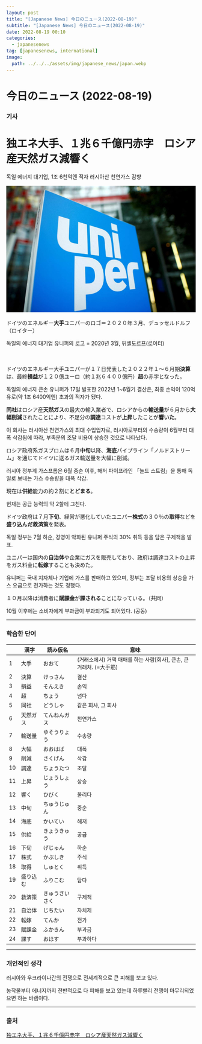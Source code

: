 ```yaml
---
layout: post
title: "[Japanese News] 今日のニュース(2022-08-19)"
subtitle: "[Japanese News] 今日のニュース(2022-08-19)"
date: 2022-08-19 00:10
categories:
  - japanesenews
tag: [japanesenews, international]
image:
  path: ../../../assets/img/japanese_news/japan.webp
---
```


# 今日のニュース (2022-08-19)

### 기사

# **独エネ大手、１兆６千億円赤字　ロシア産天然ガス減響く**

독일 에너지 대기업, 1조 6천억엔 적자 러시아산 천연가스 감향

![uniper.png](../../assets/img/japanese_news/2022-08-19-jn-news/uniper.png)

ドイツのエネルギー**大手**ユニパーのロゴ＝２０２０年３月、デュッセルドルフ（ロイター）

독일의 에너지 대기업 유니퍼의 로고 = 2020년 3월, 뒤셀도르프(로이터) <br><br><br>

ドイツのエネルギー大手ユニパーが１７日発表した２０２２年１～６月期**決算**は、最終**損益**が１２０億ユーロ（約１兆６４００億円）**超**の赤字となった。

독일의 에너지 큰손 유니퍼가 17일 발표한 2022년 1~6월기 결산은, 최종 손익이 120억 유로(약 1조 6400억엔) 초과의 적자가 됐다.

**同社**はロシア産**天然ガス**の最大の輸入業者で、ロシアからの**輸送量**が６月から**大幅削減**されたことにより、不足分の**調達**コストが**上昇**したことが**響いた**。

이 회사는 러시아산 천연가스의 최대 수입업자로, 러시아로부터의 수송량이 6월부터 대폭 삭감됨에 따라, 부족분의 조달 비용이 상승한 것으로 나타났다.

ロシア政府系ガスプロムは６月**中旬**以降、**海底**パイプライン「ノルドストリーム」を通じてドイツに送るガス輸送量を大幅に削減。

러시아 정부계 가스프롬은 6월 중순 이후, 해저 파이프라인 「놀드 스트림」을 통해 독일로 보내는 가스 수송량을 대폭 삭감.

現在は**供給**能力の約２割に**とどまる**。

현재는 공급 능력의 약 2할에 그친다.

ドイツ政府は７月**下旬**、経営が悪化していたユニパー**株式**の３０％の**取得**などを**盛り込んだ救済策**を発表。

독일 정부는 7월 하순, 경영이 악화된 유니퍼 주식의 30% 취득 등을 담은 구제책을 발표.

ユニパーは国内の**自治体**や企業にガスを販売しており、政府は調達コストの上昇をガス料金に**転嫁**することも決めた。

유니퍼는 국내 지자체나 기업에 가스를 판매하고 있으며, 정부는 조달 비용의 상승을 가스 요금으로 전가하는 것도 정했다.

１０月以降は消費者に**賦課金**が**課される**ことになっている。（共同）

10월 이후에는 소비자에게 부과금이 부과되기도 되어있다. (공동)

---

### 학습한 단어

|  | 漢字 | 読み仮名 | 意味 |
| --- | --- | --- | --- |
| 1 | 大手 | おおて | (거래소에서) 거액 매매를 하는 사람[회사], 큰손, 큰 거래처. (=大手筋) |
| 2 | 決算 | けっさん | 결산 |
| 3 | 損益 | そんえき | 손익 |
| 4 | 超 | ちょう | 넘다 |
| 5 | 同社 | どうしゃ | 같은 회사, 그 회사 |
| 6 | 天然ガス | てんねんガス | 천연가스 |
| 7 | 輸送量 | ゆそうりょう | 수송량 |
| 8 | 大幅 | おおはば | 대폭 |
| 9 | 削減 | さくげん | 삭감 |
| 10 | 調達 | ちょうたつ | 조달 |
| 11 | 上昇 | じょうしょう | 상승 |
| 12 | 響く | ひびく | 울리다 |
| 13 | 中旬 | ちゅうじゅん | 중순 |
| 14 | 海底 | かいてい | 해저 |
| 15 | 供給 | きょうきゅう | 공급 |
| 16 | 下旬 | げじゅん | 하순 |
| 17 | 株式 | かぶしき | 주식 |
| 18 | 取得 | しゅとく | 취득 |
| 19 | 盛り込む | ふりこむ | 담다 |
| 20 | 救済策 | きゅうさいさく | 구제책 |
| 21 | 自治体 | じちたい | 자치제 |
| 22 | 転嫁 | てんか | 전가 |
| 23 | 賦課金 | ふかきん | 부과금 |
| 24 | 課す | おほす | 부과하다 |

---

### 개인적인 생각

러시아와 우크라이나간의 전쟁으로 전세계적으로 큰 피해를 보고 있다.

농작물부터 에너지까지 전반적으로 다 피해를 보고 있는데 하루빨리 전쟁이 마무리되었으면 하는 바램이다.

---

### 출처

[独エネ大手、１兆６千億円赤字　ロシア産天然ガス減響く](https://www.iza.ne.jp/article/20220817-4SWJXTJ3IZNWHCUPJLLMH666IU/)